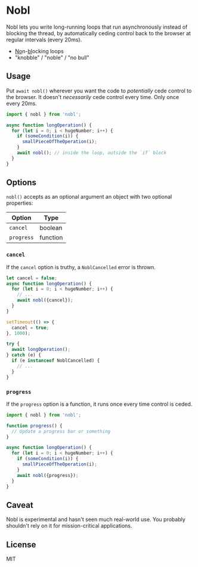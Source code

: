 # Nobl

Nobl lets you write long-running loops that run asynchronously instead of blocking the thread, by automatically ceding control back to the browser at regular intervals (every 20ms).

* <ins>No</ins>n-<ins>bl</ins>ocking loops
* "knobble" / "noble" / "no bull"

## Usage

Put `await nobl()` wherever you want the code to *potentially* cede control to the browser. It doesn't *necessarily* cede control every time. Only once every 20ms.

```javascript
import { nobl } from 'nobl';

async function longOperation() {
  for (let i = 0; i < hugeNumber; i++) {
    if (someCondition(i)) {
      smallPieceOfTheOperation(i);
    }
    await nobl(); // inside the loop, outside the `if` block
  }
}
```

## Options

`nobl()` accepts as an optional argument an object with two optional properties:

Option     | Type
-----------|----------
`cancel`   | boolean
`progress` | function

### `cancel`

If the `cancel` option is truthy, a `NoblCancelled` error is thrown.

```javascript
let cancel = false;
async function longOperation() {
  for (let i = 0; i < hugeNumber; i++) {
    // ...
    await nobl({cancel});
  }
}

setTimeout(() => {
  cancel = true;
}, 1000);

try {
  await longOperation();
} catch (e) {
  if (e instanceof NoblCancelled) {
    // ...
  }
}
```

### `progress`

If the `progress` option is a function, it runs once every time control is ceded.

```javascript
import { nobl } from 'nobl';

function progress() {
  // Update a progress bar or something
}

async function longOperation() {
  for (let i = 0; i < hugeNumber; i++) {
    if (someCondition(i)) {
      smallPieceOfTheOperation(i);
    }
    await nobl({progress});
  }
}
```

## Caveat
Nobl is experimental and hasn't seen much real-world use. You probably shouldn't rely on it for mission-critical applications.

## License
MIT
